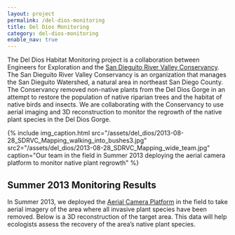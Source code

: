 ```yaml
---
layout: project
permalink: /del-dios-monitoring
title: Del Dios Monitoring
category: del-dios-monitoring
enable_nav: true
---
```


<p>The Del Dios Habitat Monitoring project is a collaboration between Engineers for Exploration and the <a href="http://sdrvc.org/" rel="noopener" target="_blank">San Dieguito River Valley Conservancy</a>. The San Dieguito River Valley Conservancy is an organization that manages the San Dieguito Watershed, a natural area in northeast San Diego County. The Conservancy removed non-native plants from the Del Dios Gorge in an attempt to restore the population of native riparian trees and the habitat of native birds and insects. We are collaborating with the Conservancy to use aerial imaging and 3D reconstruction to monitor the regrowth of the native plant species in the Del Dios Gorge.</p>

<!-- ![]({{"assets/projects-old_projects-del-dios-monitoring-deldios_13-e1423176387551.jpg" | absolute_url}})

![]({{"assets/projects-old_projects-del-dios-monitoring-deldios_13_2-e1423176368730.jpg" | absolute_url}}) -->

{% include 
    img_caption.html
    src="/assets/del_dios/2013-08-28_SDRVC_Mapping_walking_into_bushes3.jpg"
    src2="/assets/del_dios/2013-08-28_SDRVC_Mapping_wide_team.jpg"
    caption="Our team in the field in Summer 2013 deploying the aerial camera platform to monitor native plant regrowth"
%}


<!-- <p class="caption">Our team in the field in Summer 2013 deploying the aerial camera platform to monitor native plant regrowth</p> -->

## Summer 2013 Monitoring Results
<p>In Summer 2013, we deployed the <a href="https://e4e.ucsd.edu/wordpress/?page_id=30" rel="noopener" target="_blank">Aerial Camera Platform</a> in the field to take aerial imagery of the area where all invasive plant species have been removed. Below is a 3D reconstruction of the target area. This data will help ecologists assess the recovery of the area’s native plant species.</p>   